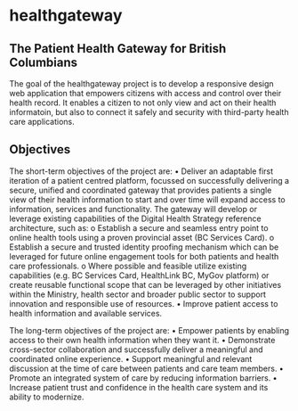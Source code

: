 # healthgateway
## The Patient Health Gateway for British Columbians
The goal of the healthgateway project is to develop a responsive design web application that empowers citizens with access and control over their health record. It enables a citizen to not only view and act on their health informatoin, but also to connect it safely and security with third-party health care applications. 

## Objectives
The short-term objectives of the project are:
•	Deliver an adaptable first iteration of a patient centred platform, focussed on successfully delivering a secure, unified and coordinated gateway that provides patients a single view of their health information to start and over time will expand access to information, services and functionality. The gateway will develop or leverage existing capabilities of the Digital Health Strategy reference architecture, such as: 
o	Establish a secure and seamless entry point to online health tools using a proven provincial asset (BC Services Card). 
o	Establish a secure and trusted identity proofing mechanism which can be leveraged for future online engagement tools for both patients and health care professionals.
o	Where possible and feasible utilize existing capabilities (e.g. BC Services Card, HealthLink BC, MyGov platform) or create reusable functional scope that can be leveraged by other initiatives within the Ministry, health sector and broader public sector to support innovation and responsible use of resources.
•	Improve patient access to health information and available services.

The long-term objectives of the project are:
•	Empower patients by enabling access to their own health information when they want it.
•	Demonstrate cross-sector collaboration and successfully deliver a meaningful and coordinated online experience.
•	Support meaningful and relevant discussion at the time of care between patients and care team members. 
•	Promote an integrated system of care by reducing information barriers.
•	Increase patient trust and confidence in the health care system and its ability to modernize.



